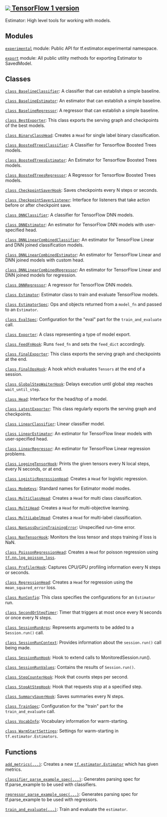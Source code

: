 [ ![](https://tensorflow.google.cn/images/tf_logo_32px.png) TensorFlow 1
version](/versions/r1.15/api_docs/python/tf/estimator)  
---  
  
Estimator: High level tools for working with models.

## Modules

[`experimental`](https://tensorflow.google.cn/api_docs/python/tf/estimator/experimental)
module: Public API for tf.estimator.experimental namespace.

[`export`](https://tensorflow.google.cn/api_docs/python/tf/estimator/export)
module: All public utility methods for exporting Estimator to SavedModel.

## Classes

[`class
BaselineClassifier`](https://tensorflow.google.cn/api_docs/python/tf/estimator/BaselineClassifier):
A classifier that can establish a simple baseline.

[`class
BaselineEstimator`](https://tensorflow.google.cn/api_docs/python/tf/estimator/BaselineEstimator):
An estimator that can establish a simple baseline.

[`class
BaselineRegressor`](https://tensorflow.google.cn/api_docs/python/tf/estimator/BaselineRegressor):
A regressor that can establish a simple baseline.

[`class
BestExporter`](https://tensorflow.google.cn/api_docs/python/tf/estimator/BestExporter):
This class exports the serving graph and checkpoints of the best models.

[`class
BinaryClassHead`](https://tensorflow.google.cn/api_docs/python/tf/estimator/BinaryClassHead):
Creates a `Head` for single label binary classification.

[`class
BoostedTreesClassifier`](https://tensorflow.google.cn/api_docs/python/tf/estimator/BoostedTreesClassifier):
A Classifier for Tensorflow Boosted Trees models.

[`class
BoostedTreesEstimator`](https://tensorflow.google.cn/api_docs/python/tf/estimator/BoostedTreesEstimator):
An Estimator for Tensorflow Boosted Trees models.

[`class
BoostedTreesRegressor`](https://tensorflow.google.cn/api_docs/python/tf/estimator/BoostedTreesRegressor):
A Regressor for Tensorflow Boosted Trees models.

[`class
CheckpointSaverHook`](https://tensorflow.google.cn/api_docs/python/tf/estimator/CheckpointSaverHook):
Saves checkpoints every N steps or seconds.

[`class
CheckpointSaverListener`](https://tensorflow.google.cn/api_docs/python/tf/estimator/CheckpointSaverListener):
Interface for listeners that take action before or after checkpoint save.

[`class
DNNClassifier`](https://tensorflow.google.cn/api_docs/python/tf/estimator/DNNClassifier):
A classifier for TensorFlow DNN models.

[`class
DNNEstimator`](https://tensorflow.google.cn/api_docs/python/tf/estimator/DNNEstimator):
An estimator for TensorFlow DNN models with user-specified head.

[`class
DNNLinearCombinedClassifier`](https://tensorflow.google.cn/api_docs/python/tf/estimator/DNNLinearCombinedClassifier):
An estimator for TensorFlow Linear and DNN joined classification models.

[`class
DNNLinearCombinedEstimator`](https://tensorflow.google.cn/api_docs/python/tf/estimator/DNNLinearCombinedEstimator):
An estimator for TensorFlow Linear and DNN joined models with custom head.

[`class
DNNLinearCombinedRegressor`](https://tensorflow.google.cn/api_docs/python/tf/estimator/DNNLinearCombinedRegressor):
An estimator for TensorFlow Linear and DNN joined models for regression.

[`class
DNNRegressor`](https://tensorflow.google.cn/api_docs/python/tf/estimator/DNNRegressor):
A regressor for TensorFlow DNN models.

[`class
Estimator`](https://tensorflow.google.cn/api_docs/python/tf/estimator/Estimator):
Estimator class to train and evaluate TensorFlow models.

[`class
EstimatorSpec`](https://tensorflow.google.cn/api_docs/python/tf/estimator/EstimatorSpec):
Ops and objects returned from a `model_fn` and passed to an `Estimator`.

[`class
EvalSpec`](https://tensorflow.google.cn/api_docs/python/tf/estimator/EvalSpec):
Configuration for the "eval" part for the `train_and_evaluate` call.

[`class
Exporter`](https://tensorflow.google.cn/api_docs/python/tf/estimator/Exporter):
A class representing a type of model export.

[`class
FeedFnHook`](https://tensorflow.google.cn/api_docs/python/tf/estimator/FeedFnHook):
Runs `feed_fn` and sets the `feed_dict` accordingly.

[`class
FinalExporter`](https://tensorflow.google.cn/api_docs/python/tf/estimator/FinalExporter):
This class exports the serving graph and checkpoints at the end.

[`class
FinalOpsHook`](https://tensorflow.google.cn/api_docs/python/tf/estimator/FinalOpsHook):
A hook which evaluates `Tensors` at the end of a session.

[`class
GlobalStepWaiterHook`](https://tensorflow.google.cn/api_docs/python/tf/estimator/GlobalStepWaiterHook):
Delays execution until global step reaches `wait_until_step`.

[`class
Head`](https://tensorflow.google.cn/api_docs/python/tf/estimator/Head):
Interface for the head/top of a model.

[`class
LatestExporter`](https://tensorflow.google.cn/api_docs/python/tf/estimator/LatestExporter):
This class regularly exports the serving graph and checkpoints.

[`class
LinearClassifier`](https://tensorflow.google.cn/api_docs/python/tf/estimator/LinearClassifier):
Linear classifier model.

[`class
LinearEstimator`](https://tensorflow.google.cn/api_docs/python/tf/estimator/LinearEstimator):
An estimator for TensorFlow linear models with user-specified head.

[`class
LinearRegressor`](https://tensorflow.google.cn/api_docs/python/tf/estimator/LinearRegressor):
An estimator for TensorFlow Linear regression problems.

[`class
LoggingTensorHook`](https://tensorflow.google.cn/api_docs/python/tf/estimator/LoggingTensorHook):
Prints the given tensors every N local steps, every N seconds, or at end.

[`class
LogisticRegressionHead`](https://tensorflow.google.cn/api_docs/python/tf/estimator/LogisticRegressionHead):
Creates a `Head` for logistic regression.

[`class
ModeKeys`](https://tensorflow.google.cn/api_docs/python/tf/estimator/ModeKeys):
Standard names for Estimator model modes.

[`class
MultiClassHead`](https://tensorflow.google.cn/api_docs/python/tf/estimator/MultiClassHead):
Creates a `Head` for multi class classification.

[`class
MultiHead`](https://tensorflow.google.cn/api_docs/python/tf/estimator/MultiHead):
Creates a `Head` for multi-objective learning.

[`class
MultiLabelHead`](https://tensorflow.google.cn/api_docs/python/tf/estimator/MultiLabelHead):
Creates a `Head` for multi-label classification.

[`class
NanLossDuringTrainingError`](https://tensorflow.google.cn/api_docs/python/tf/estimator/NanLossDuringTrainingError):
Unspecified run-time error.

[`class
NanTensorHook`](https://tensorflow.google.cn/api_docs/python/tf/estimator/NanTensorHook):
Monitors the loss tensor and stops training if loss is NaN.

[`class
PoissonRegressionHead`](https://tensorflow.google.cn/api_docs/python/tf/estimator/PoissonRegressionHead):
Creates a `Head` for poisson regression using
[`tf.nn.log_poisson_loss`](https://tensorflow.google.cn/api_docs/python/tf/nn/log_poisson_loss).

[`class
ProfilerHook`](https://tensorflow.google.cn/api_docs/python/tf/estimator/ProfilerHook):
Captures CPU/GPU profiling information every N steps or seconds.

[`class
RegressionHead`](https://tensorflow.google.cn/api_docs/python/tf/estimator/RegressionHead):
Creates a `Head` for regression using the `mean_squared_error` loss.

[`class
RunConfig`](https://tensorflow.google.cn/api_docs/python/tf/estimator/RunConfig):
This class specifies the configurations for an `Estimator` run.

[`class
SecondOrStepTimer`](https://tensorflow.google.cn/api_docs/python/tf/estimator/SecondOrStepTimer):
Timer that triggers at most once every N seconds or once every N steps.

[`class
SessionRunArgs`](https://tensorflow.google.cn/api_docs/python/tf/estimator/SessionRunArgs):
Represents arguments to be added to a `Session.run()` call.

[`class
SessionRunContext`](https://tensorflow.google.cn/api_docs/python/tf/estimator/SessionRunContext):
Provides information about the `session.run()` call being made.

[`class
SessionRunHook`](https://tensorflow.google.cn/api_docs/python/tf/estimator/SessionRunHook):
Hook to extend calls to MonitoredSession.run().

[`class
SessionRunValues`](https://tensorflow.google.cn/api_docs/python/tf/estimator/SessionRunValues):
Contains the results of `Session.run()`.

[`class
StepCounterHook`](https://tensorflow.google.cn/api_docs/python/tf/estimator/StepCounterHook):
Hook that counts steps per second.

[`class
StopAtStepHook`](https://tensorflow.google.cn/api_docs/python/tf/estimator/StopAtStepHook):
Hook that requests stop at a specified step.

[`class
SummarySaverHook`](https://tensorflow.google.cn/api_docs/python/tf/estimator/SummarySaverHook):
Saves summaries every N steps.

[`class
TrainSpec`](https://tensorflow.google.cn/api_docs/python/tf/estimator/TrainSpec):
Configuration for the "train" part for the `train_and_evaluate` call.

[`class
VocabInfo`](https://tensorflow.google.cn/api_docs/python/tf/estimator/VocabInfo):
Vocabulary information for warm-starting.

[`class
WarmStartSettings`](https://tensorflow.google.cn/api_docs/python/tf/estimator/WarmStartSettings):
Settings for warm-starting in `tf.estimator.Estimators`.

## Functions

[`add_metrics(...)`](https://tensorflow.google.cn/api_docs/python/tf/estimator/add_metrics):
Creates a new
[`tf.estimator.Estimator`](https://tensorflow.google.cn/api_docs/python/tf/estimator/Estimator)
which has given metrics.

[`classifier_parse_example_spec(...)`](https://tensorflow.google.cn/api_docs/python/tf/estimator/classifier_parse_example_spec):
Generates parsing spec for tf.parse_example to be used with classifiers.

[`regressor_parse_example_spec(...)`](https://tensorflow.google.cn/api_docs/python/tf/estimator/regressor_parse_example_spec):
Generates parsing spec for tf.parse_example to be used with regressors.

[`train_and_evaluate(...)`](https://tensorflow.google.cn/api_docs/python/tf/estimator/train_and_evaluate):
Train and evaluate the `estimator`.

